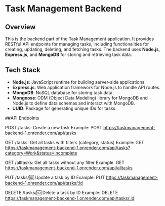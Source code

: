 # Task Management Backend

## Overview

This is the backend part of the Task Management application. It provides RESTful API endpoints for managing tasks, including functionalities for creating, updating, deleting, and fetching tasks. The backend uses **Node.js**, **Express.js**, and **MongoDB** for storing and retrieving task data.

## Tech Stack

- **Node.js**: JavaScript runtime for building server-side applications.
- **Express.js**: Web application framework for Node.js to handle API routes.
- **MongoDB**: NoSQL database for storing task data.
- **Mongoose**: ODM (Object Data Modeling) library for MongoDB and Node.js to define data schemas and interact with MongoDB.
- **UUID**: Package for generating unique IDs for tasks.


##API Endpoints


POST /tasks: Create a new task
Example: POST https://taskmanagement-backend-1.onrender.com/api/tasks

GET /tasks: Get all tasks with filters (category, status)
Example: GET https://taskmanagement-backend-1.onrender.com/api/tasks?category=Work&status=incomplete

GET /alltasks: Get all tasks without any filter
Example: GET https://taskmanagement-backend-1.onrender.com/api/alltasks

PUT /tasks/:id: Update a task by ID
Example: PUT https://taskmanagement-backend-1.onrender.com/api/tasks/:id

DELETE /tasks/:id: Delete a task by ID
Example: DELETE https://taskmanagement-backend-1.onrender.com/api/tasks/:id


